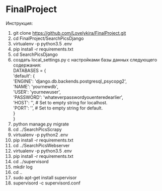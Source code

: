 # FinalProject

Инструкция:<br>
1. git clone https://github.com/Lovelykira/FinalProject.git<br>
2. cd FinalProject/SearchPicsDjango<br>
3. virtualenv -p python3.5 .env<br>
4. pip install -r requirements.txt<br>
5. cd SearchPicsDjango<br>
6. создать local_settings.py с настройками базы данных следующего содержания:<br>
DATABASES = {<br>
    'default': {<br>
    'ENGINE': 'django.db.backends.postgresql_psycopg2',<br>
    'NAME': 'yournewdb',<br>
    'USER': 'yournewuser',<br>
    'PASSWORD': 'whateverpasswordyouenteredearlier',<br>
    'HOST': '', # Set to empty string for localhost.<br>
    'PORT': '', # Set to empty string for default.<br>
    }<br>
}<br>
7. python manage.py migrate<br>
8. cd ../SearchPicsScrapy<br>
9. virtualenv -p python2 .env<br>
10. pip install -r requirements.txt<br>
11. cd ../SearchPicsWebserver<br>
12. virtualenv -p python3.5 .env<br>
13. pip install -r requirements.txt<br>
14. cd ../supervisord<br>
15. mkdir log<br>
16. cd ..<br>
17. sudo apt-get install supervisor<br>
18. supervisord -c supervisord.conf<br>
